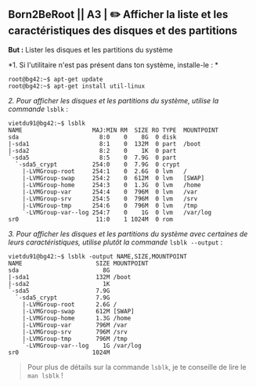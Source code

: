 ## **Born2BeRoot**  || **A3** | :pencil2: Afficher la liste et les caractéristiques des disques et des partitions

__But :__ Lister les disques et les partitions du système

*1. Si l'utilitaire n'est pas présent dans ton système, installe-le : *
```
root@bg42:~$ apt-get update
root@bg42:~$ apt-get install util-linux
```

*2. Pour afficher les disques et les partitions du système, utilise la commande* ```lsblk``` :
```
vietdu91@bg42:~$ lsblk
NAME                    MAJ:MIN RM  SIZE RO TYPE  MOUNTPOINT
sda                       8:0    0    8G  0 disk
|-sda1                    8:1    0  132M  0 part  /boot
|-sda2                    8:2    0    1K  0 part
`-sda5                    8:5    0  7.9G  0 part
  `-sda5_crypt          254:0    0  7.9G  0 crypt
    |-LVMGroup-root     254:1    0  2.6G  0 lvm   /
    |-LVMGroup-swap     254:2    0  612M  0 lvm   [SWAP]
    |-LVMGroup-home     254:3    0  1.3G  0 lvm   /home
    |-LVMGroup-var      254:4    0  796M  0 lvm   /var
    |-LVMGroup-srv      254:5    0  796M  0 lvm   /srv
    |-LVMGroup-tmp      254:6    0  796M  0 lvm   /tmp
    `-LVMGroup-var--log 254:7    0    1G  0 lvm   /var/log
sr0                      11:0    1 1024M  0 rom
```

*3. Pour afficher les disques et les partitions du système avec certaines de leurs caractéristiques, utilise plutôt la commande* ```lsblk --output``` :
```
vietdu91@bg42:~$ lsblk -output NAME,SIZE,MOUNTPOINT
NAME                     SIZE MOUNTPOINT
sda                        8G
|-sda1                   132M /boot
|-sda2                     1K
`-sda5                   7.9G
  `-sda5_crypt           7.9G
    |-LVMGroup-root      2.6G /
    |-LVMGroup-swap      612M [SWAP]
    |-LVMGroup-home      1.3G /home
    |-LVMGroup-var       796M /var
    |-LVMGroup-srv       796M /srv
    |-LVMGroup-tmp       796M /tmp
    `-LVMGroup-var--log    1G /var/log
sr0                     1024M
```

> Pour plus de détails sur la commande ```lsblk```, je te conseille de lire le ```man lsblk``` !
